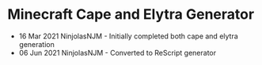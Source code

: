 # Minecraft Cape and Elytra Generator

- 16 Mar 2021 NinjolasNJM - Initially completed both cape and elytra generation
- 06 Jun 2021 NinjolasNJM - Converted to ReScript generator
